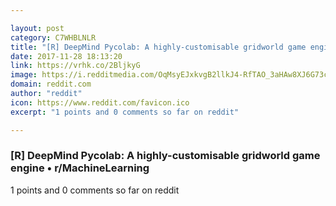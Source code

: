 ```yaml
---

layout: post
category: C7WHBLNLR
title: "[R] DeepMind Pycolab: A highly-customisable gridworld game engine • r/MachineLearning"
date: 2017-11-28 18:13:20
link: https://vrhk.co/2BljkyG
image: https://i.redditmedia.com/OqMsyEJxkvgB2llkJ4-RfTAO_3aHAw8XJ6G73c6ewhA.jpg?w=320&s=004792bfbec2da33f08e822712c23c47
domain: reddit.com
author: "reddit"
icon: https://www.reddit.com/favicon.ico
excerpt: "1 points and 0 comments so far on reddit"

---
```


### [R] DeepMind Pycolab: A highly-customisable gridworld game engine • r/MachineLearning

1 points and 0 comments so far on reddit